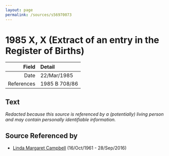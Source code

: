 ```yaml
---
layout: page
permalink: /sources/s56970073
---
```


# 1985 X, X (Extract of an entry in the Register of Births)

Field | Detail
---:|:---
Date | 22/Mar/1985
References | 1985 B 708/86

## Text

_Redacted because this source is referenced by a (potentially) living person and may contain personally identifiable information._

## Source Referenced by

* [Linda Margaret Campbell](../people/@76650284@-linda-margaret-campbell-b1961-10-16-d2016-9-28.md) (16/Oct/1961 - 28/Sep/2016)
